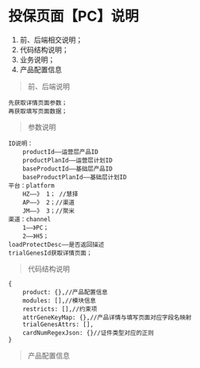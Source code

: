 # 投保页面【PC】说明 #
1. 前、后端相交说明；
2. 代码结构说明；
3. 业务说明；
4. 产品配置信息
> 前、后端说明

	先获取详情页面参数；
	再获取填写页面数据；
> 参数说明

	ID说明：		
		productId——运营层产品ID
		productPlanId——运营层计划ID
		baseProductId——基础层产品ID
		baseProductPlanId——基础层计划ID
	平台：platform
		HZ——》 1； //慧择
		AP——》 2；//渠道
		JM——》 3；//聚米
	渠道：channel
		1——》PC；
		2——》H5；
	loadProtectDesc——是否返回描述	
	trialGenesId获取详情页面；
	

> 代码结构说明

	{
		product: {},//产品配置信息
		modules: [],//模块信息
		restricts: [],//约束项
		attrGeneKeyMap: {},//产品详情与填写页面对应字段名映射
		trialGenesAttrs: [],
		cardNumRegexJson: {}//证件类型对应的正则
	}
> 产品配置信息

	